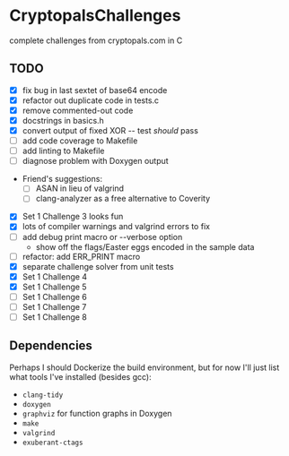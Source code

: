 # CryptopalsChallenges
complete challenges from cryptopals.com in C

## TODO
* [x] fix bug in last sextet of base64 encode
* [x] refactor out duplicate code in tests.c
* [x] remove commented-out code
* [x] docstrings in basics.h
* [x] convert output of fixed XOR -- test *should* pass
* [ ] add code coverage to Makefile
* [ ] add linting to Makefile
* [ ] diagnose problem with Doxygen output
* Friend's suggestions:
    - [ ] ASAN in lieu of valgrind
    - [ ] clang-analyzer as a free alternative to Coverity
* [x] Set 1 Challenge 3 looks fun
* [x] lots of compiler warnings and valgrind errors to fix
* [ ] add debug print macro or --verbose option
    - show off the flags/Easter eggs encoded in the sample data
* [ ] refactor: add ERR\_PRINT macro
* [x] separate challenge solver from unit tests
* [x] Set 1 Challenge 4
* [x] Set 1 Challenge 5
* [ ] Set 1 Challenge 6
* [ ] Set 1 Challenge 7
* [ ] Set 1 Challenge 8

## Dependencies

Perhaps I should Dockerize the build environment, but for now I'll just
list what tools I've installed (besides gcc):
* `clang-tidy`
* `doxygen`
* `graphviz` for function graphs in Doxygen
* `make`
* `valgrind`
* `exuberant-ctags`
